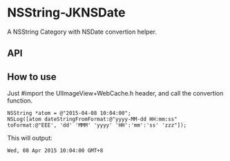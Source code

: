 # NSString-JKNSDate
A NSString Category with NSDate convertion helper.

## API

## How to use
Just #import the UIImageView+WebCache.h header, and call the convertion function.
```
NSString *atom = @"2015-04-08 10:04:00";
NSLog([atom dateStringFromFormat:@"yyyy-MM-dd HH:mm:ss" toFormat:@"EEE', 'dd' 'MMM' 'yyyy' 'HH':'mm':'ss' 'zzz"]);
```
This will output:
```
Wed, 08 Apr 2015 10:04:00 GMT+8
```
